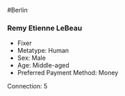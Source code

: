 #Berlin 
### Remy Etienne LeBeau
- Fixer
- Metatype: Human
- Sex: Male
- Age: Middle-aged
- Preferred Payment Method: Money

Connection: 5
